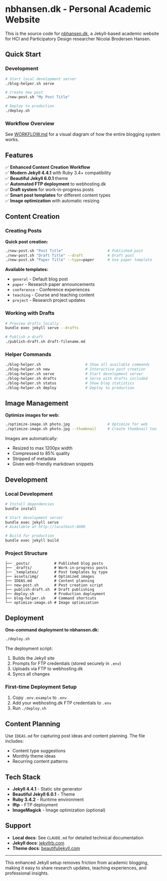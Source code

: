 # nbhansen.dk - Personal Academic Website

This is the source code for [nbhansen.dk](https://nbhansen.dk), a Jekyll-based academic website for HCI and Participatory Design researcher Nicolai Brodersen Hansen.

## Quick Start

### Development
```bash
# Start local development server
./blog-helper.sh serve

# Create new post
./new-post.sh "My Post Title"

# Deploy to production
./deploy.sh
```

### Workflow Overview
See [WORKFLOW.md](WORKFLOW.md) for a visual diagram of how the entire blogging system works.

## Features

✅ **Enhanced Content Creation Workflow**  
✅ **Modern Jekyll 4.4.1** with Ruby 3.4+ compatibility  
✅ **Beautiful Jekyll 6.0.1** theme  
✅ **Automated FTP deployment** to webhosting.dk  
✅ **Draft system** for work-in-progress posts  
✅ **Smart post templates** for different content types  
✅ **Image optimization** with automatic resizing  

## Content Creation

### Creating Posts

**Quick post creation:**
```bash
./new-post.sh "Post Title"                    # Published post
./new-post.sh "Draft Title" --draft           # Draft post
./new-post.sh "Paper Title" --type=paper      # Use paper template
```

**Available templates:**
- `general` - Default blog post
- `paper` - Research paper announcements
- `conference` - Conference experiences
- `teaching` - Course and teaching content
- `project` - Research project updates

### Working with Drafts

```bash
# Preview drafts locally
bundle exec jekyll serve --drafts

# Publish a draft
./publish-draft.sh draft-filename.md
```

### Helper Commands

```bash
./blog-helper.sh                    # Show all available commands
./blog-helper.sh new                # Interactive post creation
./blog-helper.sh serve              # Start development server
./blog-helper.sh drafts             # Serve with drafts included
./blog-helper.sh status             # Show blog statistics
./blog-helper.sh deploy             # Deploy to production
```

## Image Management

**Optimize images for web:**
```bash
./optimize-image.sh photo.jpg                 # Optimize for web
./optimize-image.sh photo.jpg --thumbnail     # Create thumbnail too
```

Images are automatically:
- Resized to max 1200px width
- Compressed to 85% quality
- Stripped of metadata
- Given web-friendly markdown snippets

## Development

### Local Development
```bash
# Install dependencies
bundle install

# Start development server
bundle exec jekyll serve
# Available at http://localhost:4000

# Build for production
bundle exec jekyll build
```

### Project Structure

```
├── _posts/           # Published blog posts
├── _drafts/          # Work-in-progress posts
├── _templates/       # Post templates by type
├── assets/img/       # Optimized images
├── IDEAS.md          # Content planning
├── new-post.sh       # Post creation script
├── publish-draft.sh  # Draft publishing
├── deploy.sh         # Production deployment
├── blog-helper.sh    # Command shortcuts
└── optimize-image.sh # Image optimization
```

## Deployment

**One-command deployment to nbhansen.dk:**
```bash
./deploy.sh
```

The deployment script:
1. Builds the Jekyll site
2. Prompts for FTP credentials (stored securely in `.env`)
3. Uploads via FTP to webhosting.dk
4. Syncs all changes

### First-time Deployment Setup
1. Copy `.env.example` to `.env`
2. Add your webhosting.dk FTP credentials to `.env`
3. Run `./deploy.sh`

## Content Planning

Use `IDEAS.md` for capturing post ideas and content planning. The file includes:
- Content type suggestions
- Monthly theme ideas
- Recurring content patterns

## Tech Stack

- **Jekyll 4.4.1** - Static site generator
- **Beautiful Jekyll 6.0.1** - Theme
- **Ruby 3.4.2** - Runtime environment
- **lftp** - FTP deployment
- **ImageMagick** - Image optimization (optional)

## Support

- **Local docs**: See `CLAUDE.md` for detailed technical documentation
- **Jekyll docs**: [jekyllrb.com](https://jekyllrb.com/)
- **Theme docs**: [beautifuljekyll.com](https://beautifuljekyll.com/)

---

This enhanced Jekyll setup removes friction from academic blogging, making it easy to share research updates, teaching experiences, and professional insights.